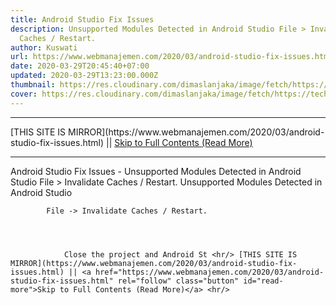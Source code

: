 ```yaml
---
title: Android Studio Fix Issues
description: Unsupported Modules Detected in Android Studio File > Invalidate
  Caches / Restart.
author: Kuswati
url: https://www.webmanajemen.com/2020/03/android-studio-fix-issues.html
date: 2020-03-29T20:45:40+07:00
updated: 2020-03-29T13:23:00.000Z
thumbnail: https://res.cloudinary.com/dimaslanjaka/image/fetch/https://techcrunch.com/wp-content/uploads/2017/02/android-studio-logo.png?w=730&crop=1
cover: https://res.cloudinary.com/dimaslanjaka/image/fetch/https://techcrunch.com/wp-content/uploads/2017/02/android-studio-logo.png?w=730&crop=1
---
```


<hr/> [THIS SITE IS MIRROR](https://www.webmanajemen.com/2020/03/android-studio-fix-issues.html) || <a href="https://www.webmanajemen.com/2020/03/android-studio-fix-issues.html" rel="follow" class="button" id="read-more">Skip to Full Contents (Read More)</a> <hr/> Android Studio Fix Issues - Unsupported Modules Detected in Android Studio File > Invalidate Caches / Restart. Unsupported Modules Detected in Android Studio
     
        
            File -> Invalidate Caches / Restart.         
    
    
        
            
                Close the project and Android St <hr/> [THIS SITE IS MIRROR](https://www.webmanajemen.com/2020/03/android-studio-fix-issues.html) || <a href="https://www.webmanajemen.com/2020/03/android-studio-fix-issues.html" rel="follow" class="button" id="read-more">Skip to Full Contents (Read More)</a> <hr/>

<script>
    if (location.host.includes('dimaslanjaka12')) {
      location.replace('https://www.webmanajemen.com/2020/03/android-studio-fix-issues.html');
    }
  </script>